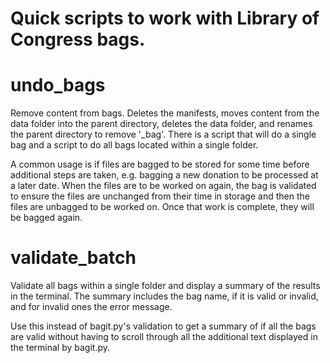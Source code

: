# Quick scripts to work with Library of Congress bags.


# undo_bags
Remove content from bags. Deletes the manifests, moves content from the data folder into the parent directory, deletes the data folder, and renames the parent directory to remove \'_bag\'. There is a script that will do a single bag and a script to do all bags located within a single folder.

A common usage is if files are bagged to be stored for some time before additional steps are taken, e.g. bagging a new donation to be processed at a later date. When the files are to be worked on again, the bag is validated to ensure the files are unchanged from their time in storage and then the files are unbagged to be worked on. Once that work is complete, they will be bagged again.

# validate_batch
Validate all bags within a single folder and display a summary of the results in the terminal. The summary includes the bag name, if it is valid or invalid, and for invalid ones the error message.

Use this instead of bagit.py's validation to get a summary of if all the bags are valid without having to scroll through all the additional text displayed in the terminal by bagit.py.

